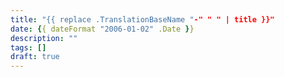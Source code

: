 ```yaml
---
title: "{{ replace .TranslationBaseName "-" " " | title }}"
date: {{ dateFormat "2006-01-02" .Date }}
description: ""
tags: []
draft: true
---
```


